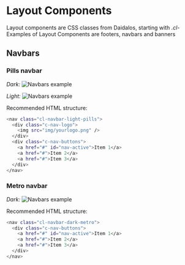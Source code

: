 # Layout Components

Layout components are CSS classes from Daidalos, starting with _.cl-_
Examples of Layout Components are footers, navbars and banners

## Navbars

### Pills navbar
_Dark:_
![Navbars example](https://jessetraas.ostrealyceum.net/px/git-icarus/img/c-navbar-pills-dark.png)

_Light:_
![Navbars example](https://jessetraas.ostrealyceum.net/px/git-icarus/img/c-navbar-pills-light.png)

Recommended HTML structure:
```sh
<nav class="cl-navbar-light-pills">
  <div class="c-nav-logo">
    <img src="img/yourlogo.png" />
  </div>
  <div class="c-nav-buttons">
    <a href="#" id="nav-active">Item 1</a>
    <a href="#">Item 2</a>
    <a href="#">Item 3</a>
  </div>
</nav>
```

### Metro navbar
_Dark:_
![Navbars example](https://jessetraas.ostrealyceum.net/px/git-icarus/img/c-navbar-metro.png)

Recommended HTML structure:
```sh
<nav class="cl-navbar-dark-metro">
  <div class="c-nav-buttons">
    <a href="#" id="nav-active">Item 1</a>
    <a href="#">Item 2</a>
    <a href="#">Item 3</a>
  </div>
</nav>
```
